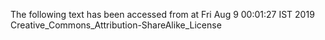 The following text has been accessed from at Fri Aug 9 00:01:27 IST 2019
Creative_Commons_Attribution-ShareAlike_License
